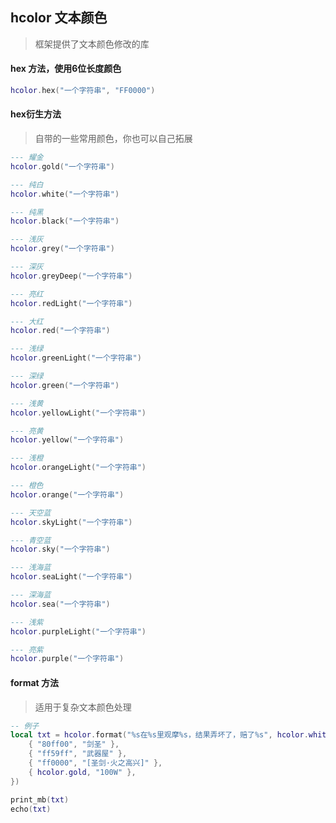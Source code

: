 ## hcolor 文本颜色


> 框架提供了文本颜色修改的库

#### hex 方法，使用6位长度颜色

```lua
hcolor.hex("一个字符串", "FF0000")
```

#### hex衍生方法

> 自带的一些常用颜色，你也可以自己拓展

```lua
--- 耀金
hcolor.gold("一个字符串")

--- 纯白
hcolor.white("一个字符串")

--- 纯黑
hcolor.black("一个字符串")

--- 浅灰
hcolor.grey("一个字符串")

--- 深灰
hcolor.greyDeep("一个字符串")

--- 亮红
hcolor.redLight("一个字符串")

--- 大红
hcolor.red("一个字符串")

--- 浅绿
hcolor.greenLight("一个字符串")

--- 深绿
hcolor.green("一个字符串")

--- 浅黄
hcolor.yellowLight("一个字符串")

--- 亮黄
hcolor.yellow("一个字符串")

--- 浅橙
hcolor.orangeLight("一个字符串")

--- 橙色
hcolor.orange("一个字符串")

--- 天空蓝
hcolor.skyLight("一个字符串")

--- 青空蓝
hcolor.sky("一个字符串")

--- 浅海蓝
hcolor.seaLight("一个字符串")

--- 深海蓝
hcolor.sea("一个字符串")

--- 浅紫
hcolor.purpleLight("一个字符串")

--- 亮紫
hcolor.purple("一个字符串")
```

#### format 方法

> 适用于复杂文本颜色处理

```lua
-- 例子
local txt = hcolor.format("%s在%s里观摩%s，结果弄坏了，赔了%s", hcolor.white, {
    { "80ff00", "剑圣" },
    { "ff59ff", "武器屋" },
    { "ff0000", "[圣剑·火之高兴]" },
    { hcolor.gold, "100W" },
})

print_mb(txt)
echo(txt)
```

